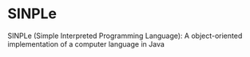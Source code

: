 # SINPLe
SINPLe (Simple Interpreted Programming Language): A object-oriented implementation of a computer language in Java
